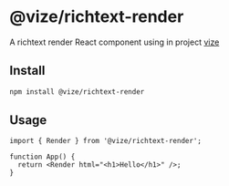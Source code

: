 # @vize/richtext-render

A richtext render React component using in project [vize](https://github.com/vize-team/vize)

## Install

```bash
npm install @vize/richtext-render
```

## Usage

```tsx
import { Render } from '@vize/richtext-render';

function App() {
  return <Render html="<h1>Hello</h1>" />;
}
```
